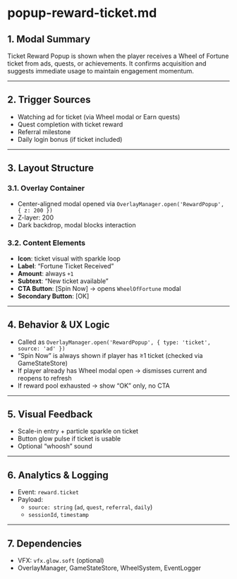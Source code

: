# popup-reward-ticket.md

## 1. Modal Summary
Ticket Reward Popup is shown when the player receives a Wheel of Fortune ticket from ads, quests, or achievements. It confirms acquisition and suggests immediate usage to maintain engagement momentum.

---

## 2. Trigger Sources
- Watching ad for ticket (via Wheel modal or Earn quests)
- Quest completion with ticket reward
- Referral milestone
- Daily login bonus (if ticket included)

---

## 3. Layout Structure
### 3.1. Overlay Container
- Center-aligned modal opened via `OverlayManager.open('RewardPopup', { z: 200 })`
- Z-layer: 200
- Dark backdrop, modal blocks interaction

### 3.2. Content Elements
- **Icon**: ticket visual with sparkle loop
- **Label**: “Fortune Ticket Received”
- **Amount**: always `+1`
- **Subtext**: “New ticket available”
- **CTA Button**: [Spin Now] → opens `WheelOfFortune` modal
- **Secondary Button**: [OK]

---

## 4. Behavior & UX Logic
- Called as `OverlayManager.open('RewardPopup', { type: 'ticket', source: 'ad' })`
- “Spin Now” is always shown if player has ≥1 ticket (checked via GameStateStore)
- If player already has Wheel modal open → dismisses current and reopens to refresh
- If reward pool exhausted → show “OK” only, no CTA

---

## 5. Visual Feedback
- Scale-in entry + particle sparkle on ticket
- Button glow pulse if ticket is usable
- Optional “whoosh” sound

---

## 6. Analytics & Logging
- Event: `reward.ticket`
- Payload:
  - `source: string` (`ad`, `quest`, `referral`, `daily`)
  - `sessionId`, `timestamp`

---

## 7. Dependencies
- VFX: `vfx.glow.soft` (optional)
- OverlayManager, GameStateStore, WheelSystem, EventLogger
